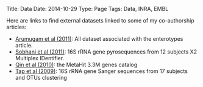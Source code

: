 Title: Data
Date: 2014-10-29
Type: Page
Tags: Data, INRA, EMBL


Here are links to find external datasets linked to some of my co-authorship articles:


* [Arumugam et al (2011)](http://www.bork.embl.de/Docu/Arumugam_et_al_2011/ "Arumugam 2011"): All dataset associated with the enterotypes article.
* [Sobhani et al (2011)](http://www.bork.embl.de/~tap/Sobhani_et_al_2011/ "Sobhani Tap microbiota colon cancer"): 16S rRNA gene pyrosequences from 12 subjects X2 Multiplex IDentifier.
* [Qin et al (2010)](http://www.bork.embl.de/~arumugam/Qin_et_al_2010/ "Qin MetaHIT catalog"): the MetaHit 3.3M genes catalog
* [Tap et al (2009)](http://www.bork.embl.de/~tap/tap_et_al_2009/ "Tap Microbiota Core"): 16S rRNA gene Sanger sequences from 17 subjects and OTUs clustering
 

